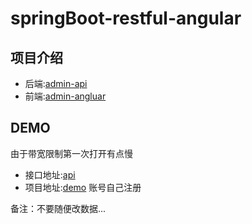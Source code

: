 # springBoot-restful-angular
## 项目介绍
 - 后端:[admin-api](https://github.com/licc168/admin-api )
 - 前端:[admin-angluar](https://github.com/licc168/admin-angluar)
 
## DEMO
由于带宽限制第一次打开有点慢
 - 接口地址:[api](http://47.94.196.111:8081/swagger-ui.html)
 - 项目地址:[demo](http://47.94.196.111) 账号自己注册  

备注：不要随便改数据...
 


     
    



